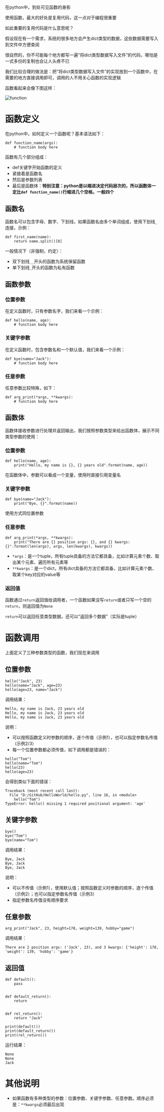 在python中，到处可见函数的身影

使用函数，最大的好处是复用代码，这一点对于编程很重要

如此重要的复用代码是什么意思呢？

假设现在有一个需求，系统的很多地方会产生dict类型的数据，这些数据需要写入到文件中方便查阅

很自然的，你不可能每个地方都写一遍“将dict类型数据写入文件”的代码，哪怕是一式多份的复制也会让人头疼不已

我们比较合理的做法是：把“将dict类型数据写入文件”的实现放到一个函数中，在需要的地方直接调用即可，调用的人不用关心函数的实现逻辑

函数看起来会像下图这样：

![function](pics/function.jpg)

# 函数定义

在python中，如何定义一个函数呢？基本语法如下：

```
def function_name(args):
    # function body here

```

函数有几个部分组成：
* def关键字开始函数的定义
* 紧接着是函数名
* 然后是参数列表
* 最后是函数体：**特别注意：python是以缩进决定代码层次的，所以函数体一定比```def function_name()```行缩进几个空格，一般四个**

## 函数名
函数名可以包含字母、数字、下划线，如果函数名由多个单词组成，使用下划线```_```连接，示例：
```
def first_name(name):
    return name.split()[0]
```
一般情况下（非强制，约定）：
* 双下划线```__```开头的函数为系统保留函数
* 单下划线```_```开头的函数为私有函数

## 函数参数
### 位置参数
在定义函数时，只有参数名字，我们来看一个示例：
```
def hello(name, age):
    # function body here

```

### 关键字参数
在定义函数时，包含参数名和一个默认值，我们来看一个示例：
```
def bye(name="Jack"):
    # function body here
```

### 任意参数
任意参数比较特殊，如下：
```
def arg_print(*args, **kwargs):
    # function body here
```

## 函数体
函数体接收参数进行处理并返回输出，我们按照参数类型来给出函数体，展示不同类型参数的使用：
### 位置参数
```
def hello(name, age):
    print("Hello, my name is {}, {} years old".format(name, age))
```
在函数体中，参数可以看成一个变量，使用时直接引用变量名

### 关键字参数
```
def bye(name="Jack"):
    print("Bye, {}".format(name))
```
使用方式同位置参数

### 任意参数
```
def arg_print(*args, **kwargs):
    print("There are {} position args: {}, and {} kwargs: {}".format(len(args), args, len(kwargs), kwargs))
```
* ```*args```：是一个tuple，所有tuple具备的方法它都具备，比如计算元素个数、取出某个元素、遍历所有元素等
* ```**kwargs```：是一个dict，所有dict具备的方法它都具备，比如计算元素个数、取某个key对应的value等

### 返回值
函数通过```return```返回值给调用者，一个函数如果没写```return```或者只写一个空的```return```，则返回值为```None```

```return```可以返回任意类型数据，还可以“返回多个数据”（实际是tuple）

# 函数调用
上面定义了三种参数类型的函数，我们现在来调用
## 位置参数
```
hello("Jack", 23)
hello(name="Jack", age=23)
hello(age=23, name="Jack")
```

调用结果：
```
Hello, my name is Jack, 23 years old
Hello, my name is Jack, 23 years old
Hello, my name is Jack, 23 years old
```

说明：
* 可以按照函数定义时参数的顺序，逐个传值（示例1），也可以指定参数名传值（示例2/3）
* 每一个位置参数都必须传值，如下调用都是错误的：
```
hello("Tom")
hello(name="Tom")
hello(23)
hello(age=23)
```

会得到类似下面的错误：
```
Traceback (most recent call last):
  File "D:/GitHub/HelloWorld/hello.py", line 16, in <module>
    hello("Tom")
TypeError: hello() missing 1 required positional argument: 'age'
```

## 关键字参数
```
bye()
bye("Tom")
bye(name="Tom")
```

调用结果：
```
Bye, Jack
Bye, Jack
Bye, Jack
```

说明：
* 可以不传值（示例1），使用默认值；按照函数定义时参数的顺序，逐个传值（示例2）；也可以指定参数名传值（示例3）
* 指定参数名传值没有顺序要求

## 任意参数
```
arg_print("Jack", 23, height=178, weight=139, hobby="game")
```

调用结果：
```
There are 2 position args: ('Jack', 23), and 3 kwargs: {'height': 178, 'weight': 139, 'hobby': 'game'}
```

## 返回值
```
def default():
    pass


def default_return():
    return


def rel_return():
    return "Jack"

print(default())
print(default_return())
print(rel_return())
```

运行结果：
```
None
None
Jack
```

# 其他说明
* 如果函数有多种类型的参数：位置参数、关键字参数、任意参数。顺序必须是：```**kwargs```必须最后出现
